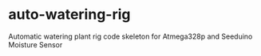 # auto-watering-rig
Automatic watering plant rig code skeleton for Atmega328p and Seeduino Moisture Sensor
